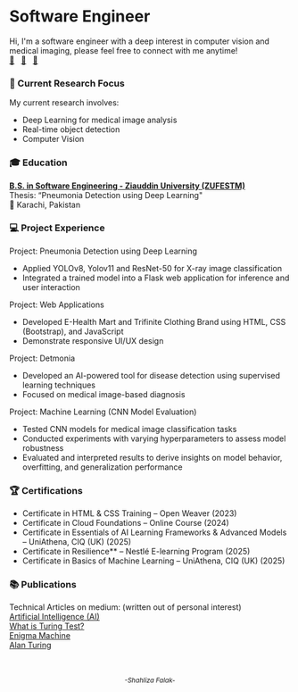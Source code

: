 # Software Engineer
Hi, I'm a software engineer with a deep interest in computer vision and medical imaging, please feel free to connect with me anytime!  
[📧](mailto:shahlizauddin@gmail.com)&nbsp;&nbsp;&nbsp;[🔗](http://www.linkedin.com/in/shahliza-falak)&nbsp;&nbsp;&nbsp;[📝](https://medium.com/@shahlizauddin)   

### 🔎 Current Research Focus  
My current research involves:
- Deep Learning for medical image analysis
- Real-time object detection
- Computer Vision

### 🎓 Education
**[B.S. in Software Engineering - Ziauddin University (ZUFESTM)](https://zu.edu.pk/faculty-of-engineering-science-technology-management/)**  
Thesis: “Pneumonia Detection using Deep Learning"  
📍 Karachi, Pakistan

### 💻 Project Experience
Project: Pneumonia Detection using Deep Learning
- Applied YOLOv8, Yolov11 and ResNet-50 for X-ray image classification
- Integrated a trained model into a Flask web application for inference and user interaction

Project: Web Applications
- Developed E-Health Mart and Trifinite Clothing Brand using HTML, CSS (Bootstrap), and JavaScript
- Demonstrate responsive UI/UX design

Project: Detmonia
- Developed an AI-powered tool for disease detection using supervised learning techniques
- Focused on medical image-based diagnosis  

Project: Machine Learning (CNN Model Evaluation)  
- Tested CNN models for medical image classification tasks
- Conducted experiments with varying hyperparameters to assess model robustness
- Evaluated and interpreted results to derive insights on model behavior, overfitting, and generalization performance

### 🏆 Certifications
- Certificate in HTML & CSS Training – Open Weaver (2023)  
- Certificate in Cloud Foundations – Online Course (2024)  
- Certificate in Essentials of AI Learning Frameworks & Advanced Models – UniAthena, CIQ (UK) (2025)  
- Certificate in Resilience** – Nestlé E-learning Program (2025)  
- Certificate in Basics of Machine Learning – UniAthena, CIQ (UK) (2025)



### 📚 Publications 
Technical Articles on medium: (written out of personal interest)  
[Artificial Intelligence (AI)](https://medium.com/@shahlizauddin/artificial-intelligence-ai-2dbb4a21fd6d)  
[What is Turing Test?](https://medium.com/@shahlizauddin/what-is-turing-test-bb704b20d756)  
[Enigma Machine](https://medium.com/@shahlizauddin/enigma-machine-f9c22703a322)  
[Alan Turing](https://medium.com/@shahlizauddin/alan-turing-84559809286a)
<br>
<br>
<br>  
<p align="center">
  <sub><i> -Shahliza Falak- </i></sub>
</p>


